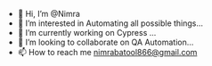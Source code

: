- 👋 Hi, I’m @Nimra
- 👀 I’m interested in  Automating all possible things...
- 🌱 I’m currently working on Cypress  ...
- 💞️ I’m looking to collaborate on QA Automation...
- 📫 How to reach me nimrabatool866@gmail.com

<!---
Nimra786/Nimra786 is a ✨ special ✨ repository because its `README.md` (this file) appears on your GitHub profile.
You can click the Preview link to take a look at your changes.
--->
